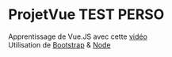 # ProjetVue TEST PERSO
Apprentissage de Vue.JS avec cette [vidéo](https://www.youtube.com/watch?v=D3oivlcoEvw)<br>
Utilisation de [Bootstrap](https://getbootstrap.com/) & [Node](https://nodejs.org/en/)
